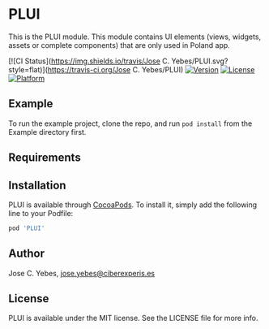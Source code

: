 # PLUI

This is the PLUI module. This module contains UI elements (views, widgets, assets or complete components) that are only used in Poland app.

[![CI Status](https://img.shields.io/travis/Jose C. Yebes/PLUI.svg?style=flat)](https://travis-ci.org/Jose C. Yebes/PLUI)
[![Version](https://img.shields.io/cocoapods/v/PLUI.svg?style=flat)](https://cocoapods.org/pods/PLUI)
[![License](https://img.shields.io/cocoapods/l/PLUI.svg?style=flat)](https://cocoapods.org/pods/PLUI)
[![Platform](https://img.shields.io/cocoapods/p/PLUI.svg?style=flat)](https://cocoapods.org/pods/PLUI)

## Example

To run the example project, clone the repo, and run `pod install` from the Example directory first.

## Requirements

## Installation

PLUI is available through [CocoaPods](https://cocoapods.org). To install
it, simply add the following line to your Podfile:

```ruby
pod 'PLUI'
```

## Author

Jose C. Yebes, jose.yebes@ciberexperis.es

## License

PLUI is available under the MIT license. See the LICENSE file for more info.
